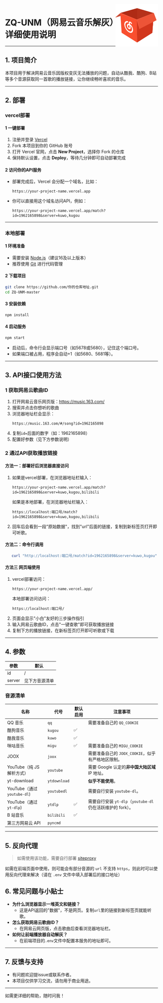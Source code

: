 <!-- Thanks to https://zhconvert.org's Chinese (China) converter ! -->

<img src="./public/favicon.png" alt="logo" width="140" height="140" align="right">

# ZQ-UNM（网易云音乐解灰）详细使用说明

---

## 1. 项目简介

本项目用于解决网易云音乐因版权变灰无法播放的问题，自动从酷我、酷狗、B站等多个音源获取同一首歌的播放链接，让你继续畅听喜欢的音乐。

---

## 2. 部署 

### vercel部署
#### 1 一键部署

1. 注册并登录 [Vercel](https://vercel.com/)
2. Fork 本项目到你的 GitHub 账号
3. 打开 Vercel 官网，点击 **New Project**，选择你 Fork 的仓库
4. 保持默认设置，点击 **Deploy**，等待几分钟即可自动部署完成
#### 2 访问你的API服务

- 部署完成后，Vercel 会分配一个域名，比如：
  ```
  https://your-project-name.vercel.app
  ```
- 你可以直接用这个域名访问API，例如：
  ```
  https://your-project-name.vercel.app/match?id=1962165898&server=kuwo,kugou
---

### 本地部署

#### 1 环境准备
- 需要安装 [Node.js](https://nodejs.org/)（建议16及以上版本）
- 推荐使用 [Git](https://git-scm.com/) 进行代码管理

#### 2 下载项目

```bash
git clone https://github.com/你的仓库地址.git
cd ZQ-UNM-master
```

#### 3 安装依赖

```bash
npm install
```

#### 4 启动服务

```bash
npm start
```

- 启动后，命令行会显示端口号（如5678或5680），记住这个端口号。
- 如果端口被占用，程序会自动+1（如5680、5681等）。

---

## 3. API接口使用方法

### 1 获取网易云歌曲ID
1. 打开网易云音乐网页版：https://music.163.com/
2. 搜索并点击你想听的歌曲
3. 浏览器地址栏会显示：
   ```
   https://music.163.com/#/song?id=1962165898
   ```
4. 复制`id=`后面的数字（如：1962165898）
5. 配置好参数（见下方参数说明）

### 2 通过API获取播放链接

#### 方法一：部署好后浏览器直接访问

1. 如果是vercel部署，在浏览器地址栏输入：
   ```
   https://your-project-name.vercel.app/match?id=1962165898&server=kuwo,kugou,bilibili
   ```
   如果是本地部署，在浏览器地址栏输入：
   ```
   https://localhost:端口号/match?id=1962165898&server=kuwo,kugou,bilibili
   ```
   
2. 回车后会看到一段"原始数据"，找到"url"后面的链接，复制到新标签页打开即可听歌。

#### 方法二：命令行调用

```powershell
   curl "http://localhost:端口号/match?id=1962165898&server=kuwo,kugou"
```

#### 方法三 网页端使用

1. vercel部署访问：
   ```
   https://your-project-name.vercel.app/
   ```
   本地部署访问访问：
   ```
   https://localhost:端口号/
   ```
3. 页面会显示"小白"友好的三步操作指引
4. 输入网易云歌曲ID，点击"一键查歌"即可获取播放链接
5. 复制下方的播放链接，在新标签页打开即可听歌或下载

---

## 4. 参数

| 参数   | 默认           |
| ------ | -------------- |
| id     | /              |
| server | 见下方音源清单 |

### 音源清单

| 名称                        | 代号         | 默认启用 | 注意事项                                                    |
| --------------------------- | ------------ | -------- | ----------------------------------------------------------- |
| QQ 音乐                     | `qq`         |          | 需要准备自己的 `QQ_COOKIE`                                  |
| 酷狗音乐                    | `kugou`      | ✅       |                                                             |
| 酷我音乐                    | `kuwo`       | ✅       |                                                             |
| 咪咕音乐                    | `migu`       | ✅       | 需要准备自己的 `MIGU_COOKIE`                                |
| JOOX                        | `joox`       |          | 需要准备自己的 `JOOX_COOKIE`，似乎有严格地区限制。          |
| YouTube（纯 JS 解析方式）   | `youtube`    |          | 需要 Google 认定的**非中国大陆区域** IP 地址。              |
| yt-download                 | `ytdownload` |          | **似乎不能使用**。                                          |
| YouTube（通过 `youtube-dl`) | `youtubedl`  |          | 需要自行安装 `youtube-dl`。                                 |
| YouTube（通过 `yt-dlp`)     | `ytdlp`      | ✅       | 需要自行安装 `yt-dlp`（`youtube-dl` 仍在活跃维护的 fork）。 |
| B 站音乐                    | `bilibili`   | ✅       |                                                             |
| 第三方网易云 API            | `pyncmd`     |          |                                                             |


---
## 5. 反向代理

> 如需使用该功能，需要自行部署 [siteproxy](https://github.com/netptop/siteproxy)

如需在前端页面中使用，则可能会有部分音源的 `url` 不支持 `https`，则此时可以使用反向代理来解决（请在 `.env` 文件中填入部署后的接口地址）


## 6. 常见问题与小贴士

- **为什么浏览器显示一堆英文和链接？**
  - 这是API返回的"数据"，不是网页。复制`url`里的链接到新标签页就能听歌。
- **怎么获取网易云歌曲ID？**
  - 在网易云网页版，点击歌曲后查看浏览器地址栏。
- **如何让前端播放器自动解灰？**
  - 在前端项目的`.env`文件中配置本服务的地址即可。
---

## 7. 反馈与支持

- 有问题欢迎提issue或联系作者。
- 本项目仅供学习交流，请勿用于商业用途。

---

如需更详细的帮助，随时问我！


